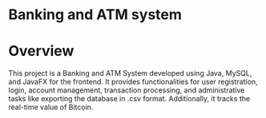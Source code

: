 # **Banking and ATM system**

# **Overview**

This project is a Banking and ATM System developed using Java, MySQL, and JavaFX for the frontend. 
It provides functionalities for user registration, login, account management, transaction processing, 
and administrative tasks like exporting the database in .csv format. Additionally, it tracks the real-time value of Bitcoin.
